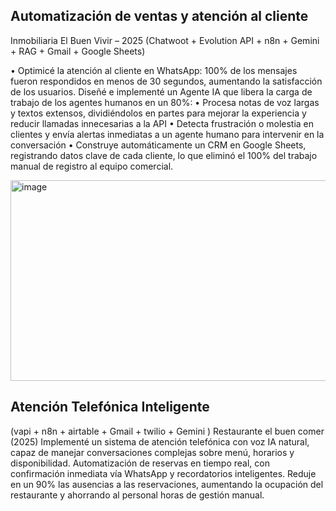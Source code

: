 ## Automatización de ventas y atención al cliente
Inmobiliaria El Buen Vivir – 2025
(Chatwoot + Evolution API + n8n + Gemini + RAG + Gmail + Google Sheets)

•	Optimicé la atención al cliente en WhatsApp: 100% de los mensajes fueron respondidos en menos de 30 segundos, aumentando la satisfacción de los usuarios.
Diseñé e implementé un Agente IA que libera la carga de trabajo de los agentes humanos en un 80%:
•	Procesa notas de voz largas y textos extensos, dividiéndolos en partes para mejorar la experiencia y reducir llamadas innecesarias a la API
•	Detecta frustración o molestia en clientes y envía alertas inmediatas a un agente humano para intervenir en la conversación
•	Construye automáticamente un CRM en Google Sheets, registrando datos clave de cada cliente, lo que eliminó el 100% del trabajo manual de registro al equipo comercial.

<img width="1206" height="321" alt="image" src="https://github.com/user-attachments/assets/04175c07-9d43-4f29-9d53-2a3ff331e8e9" />

## Atención Telefónica Inteligente
(vapi + n8n + airtable + Gmail + twilio + Gemini )
Restaurante el buen comer (2025)
Implementé un sistema de atención telefónica con voz IA natural, capaz de manejar conversaciones complejas sobre menú, horarios y disponibilidad.
Automatización de reservas en tiempo real, con confirmación inmediata vía WhatsApp y recordatorios inteligentes.
Reduje en un 90% las ausencias a las reservaciones, aumentando la ocupación del restaurante y ahorrando al personal horas de gestión manual.


